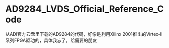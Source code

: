 # AD9284_LVDS_Official_Reference_Code
从ADI官方云盘里下载的AD9284的代码，好像是利用Xilinx 2001推出的Virtex-II系列FPGA驱动的，具体我忘了，给需要的朋友
